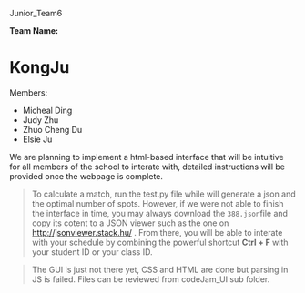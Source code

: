Junior_Team6

**Team Name:**
# KongJu

Members:
  - Micheal Ding
  - Judy Zhu
  - Zhuo Cheng Du
  - Elsie Ju

We are planning to implement a html-based interface that will be intuitive for 
all members of the school to interate with, detailed instructions will be provided 
once the webpage is complete.

> To calculate a match, run the test.py file while will generate a json and the optimal number of spots.
> However, if we were not able to finish the interface in time, you may always 
> download the `388.json`file and copy its cotent to a JSON viewer such as
> the one on http://jsonviewer.stack.hu/ .
> From there, you will be able to interate with your schedule by combining the powerful 
> shortcut **Ctrl + F** with your student ID or your class ID.

> The GUI is just not there yet, CSS and HTML are done but parsing in JS is failed.
> Files can be reviewed from codeJam_UI sub folder.
